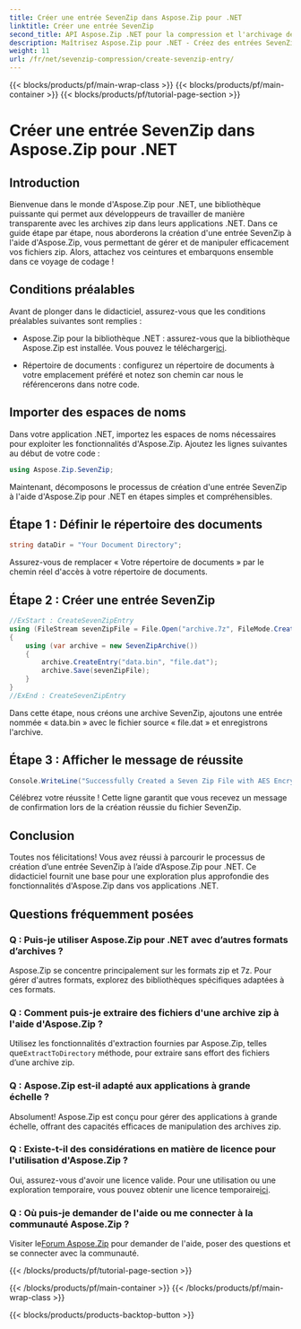 ```yaml
---
title: Créer une entrée SevenZip dans Aspose.Zip pour .NET
linktitle: Créer une entrée SevenZip
second_title: API Aspose.Zip .NET pour la compression et l'archivage de fichiers
description: Maîtrisez Aspose.Zip pour .NET - Créez des entrées SevenZip sans effort. Améliorez vos applications .NET avec une manipulation efficace des archives zip.
weight: 11
url: /fr/net/sevenzip-compression/create-sevenzip-entry/
---
```


{{< blocks/products/pf/main-wrap-class >}}
{{< blocks/products/pf/main-container >}}
{{< blocks/products/pf/tutorial-page-section >}}

# Créer une entrée SevenZip dans Aspose.Zip pour .NET


## Introduction

Bienvenue dans le monde d'Aspose.Zip pour .NET, une bibliothèque puissante qui permet aux développeurs de travailler de manière transparente avec les archives zip dans leurs applications .NET. Dans ce guide étape par étape, nous aborderons la création d'une entrée SevenZip à l'aide d'Aspose.Zip, vous permettant de gérer et de manipuler efficacement vos fichiers zip. Alors, attachez vos ceintures et embarquons ensemble dans ce voyage de codage !

## Conditions préalables

Avant de plonger dans le didacticiel, assurez-vous que les conditions préalables suivantes sont remplies :

-  Aspose.Zip pour la bibliothèque .NET : assurez-vous que la bibliothèque Aspose.Zip est installée. Vous pouvez le télécharger[ici](https://releases.aspose.com/zip/net/).

- Répertoire de documents : configurez un répertoire de documents à votre emplacement préféré et notez son chemin car nous le référencerons dans notre code.

## Importer des espaces de noms

Dans votre application .NET, importez les espaces de noms nécessaires pour exploiter les fonctionnalités d'Aspose.Zip. Ajoutez les lignes suivantes au début de votre code :

```csharp
using Aspose.Zip.SevenZip;
```

Maintenant, décomposons le processus de création d'une entrée SevenZip à l'aide d'Aspose.Zip pour .NET en étapes simples et compréhensibles.

## Étape 1 : Définir le répertoire des documents

```csharp
string dataDir = "Your Document Directory";
```

Assurez-vous de remplacer « Votre répertoire de documents » par le chemin réel d'accès à votre répertoire de documents.

## Étape 2 : Créer une entrée SevenZip

```csharp
//ExStart : CreateSevenZipEntry
using (FileStream sevenZipFile = File.Open("archive.7z", FileMode.Create))
{
    using (var archive = new SevenZipArchive())
    {
        archive.CreateEntry("data.bin", "file.dat");
        archive.Save(sevenZipFile);
    }
}
//ExEnd : CreateSevenZipEntry
```

Dans cette étape, nous créons une archive SevenZip, ajoutons une entrée nommée « data.bin » avec le fichier source « file.dat » et enregistrons l'archive.

## Étape 3 : Afficher le message de réussite

```csharp
Console.WriteLine("Successfully Created a Seven Zip File with AES Encryption Settings");
```

Célébrez votre réussite ! Cette ligne garantit que vous recevez un message de confirmation lors de la création réussie du fichier SevenZip.

## Conclusion

Toutes nos félicitations! Vous avez réussi à parcourir le processus de création d’une entrée SevenZip à l’aide d’Aspose.Zip pour .NET. Ce didacticiel fournit une base pour une exploration plus approfondie des fonctionnalités d'Aspose.Zip dans vos applications .NET.

## Questions fréquemment posées

### Q : Puis-je utiliser Aspose.Zip pour .NET avec d’autres formats d’archives ?
Aspose.Zip se concentre principalement sur les formats zip et 7z. Pour gérer d'autres formats, explorez des bibliothèques spécifiques adaptées à ces formats.

### Q : Comment puis-je extraire des fichiers d'une archive zip à l'aide d'Aspose.Zip ?
 Utilisez les fonctionnalités d'extraction fournies par Aspose.Zip, telles que`ExtractToDirectory` méthode, pour extraire sans effort des fichiers d’une archive zip.

### Q : Aspose.Zip est-il adapté aux applications à grande échelle ?
Absolument! Aspose.Zip est conçu pour gérer des applications à grande échelle, offrant des capacités efficaces de manipulation des archives zip.

### Q : Existe-t-il des considérations en matière de licence pour l'utilisation d'Aspose.Zip ?
 Oui, assurez-vous d'avoir une licence valide. Pour une utilisation ou une exploration temporaire, vous pouvez obtenir une licence temporaire[ici](https://purchase.aspose.com/temporary-license/).

### Q : Où puis-je demander de l'aide ou me connecter à la communauté Aspose.Zip ?
 Visiter le[Forum Aspose.Zip](https://forum.aspose.com/c/zip/37) pour demander de l'aide, poser des questions et se connecter avec la communauté.

{{< /blocks/products/pf/tutorial-page-section >}}

{{< /blocks/products/pf/main-container >}}
{{< /blocks/products/pf/main-wrap-class >}}

{{< blocks/products/products-backtop-button >}}
